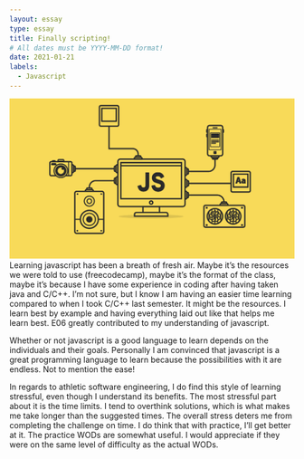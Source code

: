```yaml
---
layout: essay
type: essay
title: Finally scripting!
# All dates must be YYYY-MM-DD format!
date: 2021-01-21
labels:
  - Javascript
---
```

<img class="ui medium right floated rounded image" src="../images/javascript.png">
Learning javascript has been a breath of fresh air. Maybe it’s the resources we were told to use (freecodecamp), maybe it’s the format of the class, maybe it’s because I have some experience in coding after having taken java and C/C++. I’m not sure, but I know I am having an easier time learning compared to when I took C/C++ last semester. It might be the resources. I learn best by example and having everything laid out like that helps me learn best. E06 greatly contributed to my understanding of javascript.

Whether or not javascript is a good language to learn depends on the individuals and their goals. Personally I am convinced that javascript is a great programming language to learn because the possibilities with it are endless. Not to mention the ease!

In regards to athletic software engineering, I do find this style of learning stressful, even though I understand its benefits. The most stressful part about it is the time limits. I tend to overthink solutions, which is what makes me take longer than the suggested times. The overall stress deters me from completing the challenge on time. I do think that with practice, I’ll get better at it. The practice WODs are somewhat useful. I would appreciate if they were on the same level of difficulty as the actual WODs.
